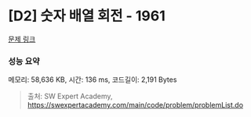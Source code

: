 # [D2] 숫자 배열 회전 - 1961 

[문제 링크](https://swexpertacademy.com/main/code/problem/problemDetail.do?contestProbId=AV5Pq-OKAVYDFAUq) 

### 성능 요약

메모리: 58,636 KB, 시간: 136 ms, 코드길이: 2,191 Bytes



> 출처: SW Expert Academy, https://swexpertacademy.com/main/code/problem/problemList.do